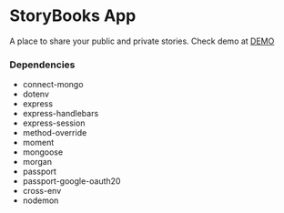 # StoryBooks App

A place to share your public and private stories.
Check demo at [DEMO](https://abs-storybook.herokuapp.com/)
### Dependencies

- connect-mongo
- dotenv
- express
- express-handlebars
- express-session
- method-override
- moment
- mongoose
- morgan
- passport
- passport-google-oauth20
- cross-env
- nodemon
